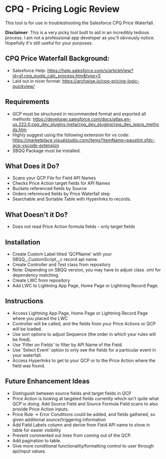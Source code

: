 # CPQ - Pricing Logic Review

This tool is for use in troubleshooting the Salesforce CPQ Price Waterfall.  

**Disclaimer**:  This is a very picky tool built to aid in an incredibly tedious process.  I am not a professional app developer as you'll obviously notice.  Hopefully it's still useful for your purposes.

## CPQ Price Waterfall Background:
- Salesforce Help:  https://help.salesforce.com/s/articleView?id=sf.cpq_quote_calc_process.htm&type=5
- Laid out in nicer format:  https://archwise.io/cpq-pricing-logic-quickview/

## Requirements
- QCP must be structured in recommended format and exported all methods:  https://developer.salesforce.com/docs/atlas.en-us.222.0.cpq_dev_plugins.meta/cpq_dev_plugins/cpq_dev_jsqcp_methods.htm
- Highly suggest using the following extension for vs code:  https://marketplace.visualstudio.com/items?itemName=paustint.sfdc-qcp-vscode-extension
- SBQQ Package must be installed. 

## What Does it Do?
- Scans your QCP File for Field API Names
- Checks Price Action target fields for API Names
- Buckets referenced fields by Source
- Orders referenced fields by Price Waterfall step
- Searchable and Sortable Table with Hyperlinks to records.

## What Doesn't it Do?
- Does not read Price Action formula fields - only target fields

## Installation
- Create Custom Label titled 'QCPName' with your SBQQ__CustomScript__c record api name.
- Create Controller and Test class from repository
- Note:  Depending on SBQQ version, you may have to adjust class .xml for dependency matching.
- Create LWC from repository
- Add LWC to Lightning App Page, Home Page or Lightning Record Page.

## Instructions
- Access Lightning App Page, Home Page or Lightning Record Page where you placed the LWC
- Controller will be called, and the fields from your Price Actions or QCP will be loaded.
- Use sort options to adjust Sequence (the order in which your rules will be fired).
- Use 'Filter on Fields' to filter by API Name of the Field.
- Use 'Select Event' option to only see the fields for a particular event in your waterfall.
- Access Hyperlinks to get to your QCP or to the Price Action where the field was found.

## Future Enhancement Ideas
- Distinguish between source fields and target fields in QCP
- Price Action is looking at targeted fields currently which isn't quite what QCP is doing.  Add Source Field and Source Formula Field scans to also provide Price Action inputs.
- Price Rule -> Error Conditions could be added, and fields gathered, so given additional source/triggering information
- Add Field Labels column and derive from Field API name to show in table for easier visibility
- Prevent commented out lines from coming out of the QCP.
- Add pagination to table.  
- Give more conditional functionality/formatting control to user through api/input values.
